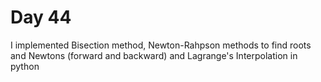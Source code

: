 # Day 44

I implemented Bisection method, Newton-Rahpson methods to find roots and Newtons (forward and backward) and Lagrange's Interpolation in python